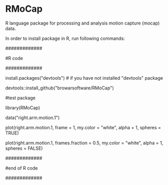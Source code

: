 ﻿# RMoCap
R language package for processing and analysis motion capture (mocap) data.

In order to install package in R, run following commands:

#############

#R code

#############


install.packages("devtools") # if you have not installed "devtools" package

devtools::install_github("browarsoftware/RMoCap")

#test package

library(RMoCap)

data("right.arm.motion.1")

plot(right.arm.motion.1, frame = 1, my.color = "white", alpha = 1, spheres = TRUE)

plot(right.arm.motion.1, frames.fraction = 0.5, my.color = "white", alpha = 1, spheres = FALSE)


#############

#end of R code

#############

